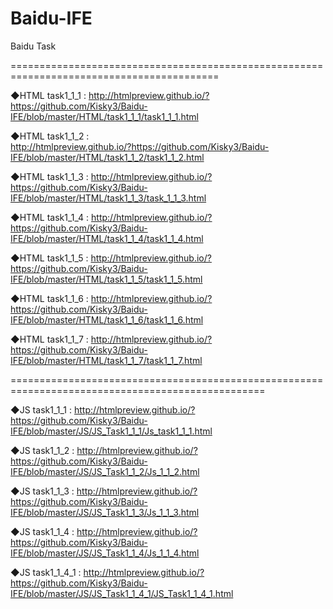 # Baidu-IFE
Baidu Task

==========================================================================================

◆HTML task1_1_1 : 
  http://htmlpreview.github.io/?https://github.com/Kisky3/Baidu-IFE/blob/master/HTML/task1_1_1/task1_1_1.html

◆HTML task1_1_2 :  
  http://htmlpreview.github.io/?https://github.com/Kisky3/Baidu-IFE/blob/master/HTML/task1_1_2/task1_1_2.html
  
◆HTML task1_1_3 :
  http://htmlpreview.github.io/?https://github.com/Kisky3/Baidu-IFE/blob/master/HTML/task1_1_3/task_1_1_3.html
  
◆HTML task1_1_4 :
  http://htmlpreview.github.io/?https://github.com/Kisky3/Baidu-IFE/blob/master/HTML/task1_1_4/task1_1_4.html

◆HTML task1_1_5 :
  http://htmlpreview.github.io/?https://github.com/Kisky3/Baidu-IFE/blob/master/HTML/task1_1_5/task1_1_5.html
  
◆HTML task1_1_6 :
  http://htmlpreview.github.io/?https://github.com/Kisky3/Baidu-IFE/blob/master/HTML/task1_1_6/task1_1_6.html
  
◆HTML task1_1_7 :
  http://htmlpreview.github.io/?https://github.com/Kisky3/Baidu-IFE/blob/master/HTML/task1_1_7/task1_1_7.html


==================================================================================================

◆JS task1_1_1 :
  http://htmlpreview.github.io/?https://github.com/Kisky3/Baidu-IFE/blob/master/JS/JS_Task1_1_1/Js_task1_1_1.html
  
◆JS task1_1_2 :
  http://htmlpreview.github.io/?https://github.com/Kisky3/Baidu-IFE/blob/master/JS/JS_Task1_1_2/Js_1_1_2.html
  
◆JS task1_1_3 :
  http://htmlpreview.github.io/?https://github.com/Kisky3/Baidu-IFE/blob/master/JS/JS_Task1_1_3/Js_1_1_3.html
  
◆JS task1_1_4 :
  http://htmlpreview.github.io/?https://github.com/Kisky3/Baidu-IFE/blob/master/JS/JS_Task1_1_4/Js_1_1_4.html
  
◆JS task1_1_4_1 :
  http://htmlpreview.github.io/?https://github.com/Kisky3/Baidu-IFE/blob/master/JS/JS_Task1_1_4_1/JS_Task1_1_4_1.html
  

 
 
